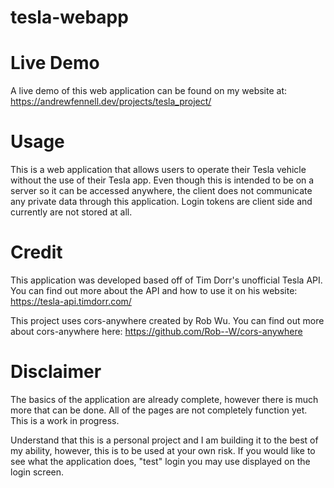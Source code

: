 # tesla-webapp

# Live Demo

A live demo of this web application can be found on my website at:
https://andrewfennell.dev/projects/tesla_project/

# Usage

This is a web application that allows users to operate their Tesla vehicle without the use of their Tesla app. Even though this is intended to be on a server so it can be accessed anywhere, the client does not communicate any private data through this application. Login tokens are client side and currently are not stored at all.

# Credit

This application was developed based off of Tim Dorr's unofficial Tesla API. You can find out more about the API and how to use it on his website: https://tesla-api.timdorr.com/

This project uses cors-anywhere created by Rob Wu. You can find out more about cors-anywhere here: https://github.com/Rob--W/cors-anywhere

# Disclaimer

The basics of the application are already complete, however there is much more that can be done. All of the pages are not completely function yet. This is a work in progress. 

Understand that this is a personal project and I am building it to the best of my ability, however, this is to be used at your own risk. If you would like to see what the application does, "test" login you may use displayed on the login screen.
